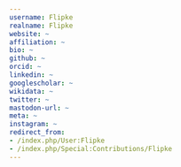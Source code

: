 ```yaml
---
username: Flipke
realname: Flipke
website: ~
affiliation: ~
bio: ~
github: ~
orcid: ~
linkedin: ~
googlescholar: ~
wikidata: ~
twitter: ~
mastodon-url: ~
meta: ~
instagram: ~
redirect_from:
- /index.php/User:Flipke
- /index.php/Special:Contributions/Flipke
---
```

